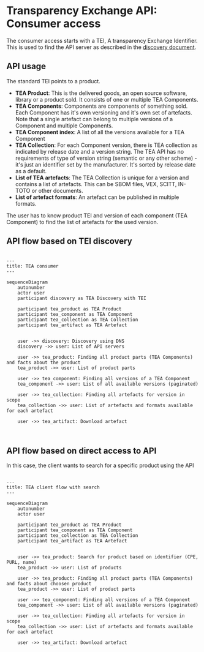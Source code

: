 # Transparency Exchange API: Consumer access


The consumer access starts with a TEI, A transparency Exchange Identifier. This is used to find the API server as
described in the [discovery document](/discovery/readme.md).

## API usage

The standard TEI points to a product.

- __TEA Product__: This is the delivered goods, an open source software, library or a product sold. It consists of one or multiple TEA Components.
- __TEA Components__: Components are components of something sold. Each Component has it's own versioning and it's own set of artefacts. Note that a single artefact can belong to multiple versions of a Component and multiple Components.
- __TEA Component index__: A list of all the versions available for a TEA Component
- __TEA Collection__: For each Component version, there is TEA collection as indicated by release date and a version string. The TEA API has no requirements of type of version string (semantic or any other scheme) - it's just an identifier set by the manufacturer. It's sorted by release date as a default.
- __List of TEA artefacts__: The TEA Collection is unique for a version and contains a list of artefacts. This can be SBOM files, VEX, SCITT, IN-TOTO or other documents.
- __List of artefact formats__: An artefact can be published in multiple formats.

The user has to know product TEI and version of each component (TEA Component) to find the list of artefacts for the used version.

## API flow based on TEI discovery

```mermaid

---
title: TEA consumer
---

sequenceDiagram
    autonumber
    actor user
    participant discovery as TEA Discovery with TEI

    participant tea_product as TEA Product
    participant tea_component as TEA Component
    participant tea_collection as TEA Collection
    participant tea_artifact as TEA Artefact


    user ->> discovery: Discovery using DNS
    discovery ->> user: List of API servers

    user ->> tea_product: Finding all product parts (TEA Components) and facts about the product
    tea_product ->> user: List of product parts

    user ->> tea_component: Finding all versions of a TEA Component
    tea_component ->> user: List of all available versions (paginated)

    user ->> tea_collection: Finding all artefacts for version in scope
    tea_collection ->> user: List of artefacts and formats available for each artefact

    user ->> tea_artifact: Download artefact



```

## API flow based on direct access to API

In this case, the client wants to search for a specific product using the API

```mermaid

---
title: TEA client flow with search
---

sequenceDiagram
    autonumber
    actor user

    participant tea_product as TEA Product
    participant tea_component as TEA Component
    participant tea_collection as TEA Collection
    participant tea_artifact as TEA Artefact


    user ->> tea_product: Search for product based on identifier (CPE, PURL, name)
    tea_product ->> user: List of products

    user ->> tea_product: Finding all product parts (TEA Components) and facts about choosen product
    tea_product ->> user: List of product parts

    user ->> tea_component: Finding all versions of a TEA Component
    tea_component ->> user: List of all available versions (paginated)

    user ->> tea_collection: Finding all artefacts for version in scope
    tea_collection ->> user: List of artefacts and formats available for each artefact

    user ->> tea_artifact: Download artefact



```

